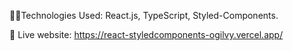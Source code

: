 🧑‍💻Technologies Used: React.js, TypeScript, Styled-Components.

📲 Live website: https://react-styledcomponents-ogilvy.vercel.app/

